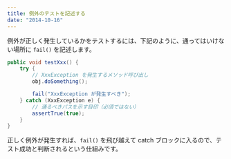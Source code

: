 ```yaml
---
title: 例外のテストを記述する
date: "2014-10-16"
---
```


例外が正しく発生しているかをテストするには、下記のように、通ってはいけない場所に `fail()` を記述します。

```java
public void testXxx() {
    try {
        // XxxException を発生するメソッド呼び出し
        obj.doSomething();

        fail("XxxException が発生すべき");
    } catch (XxxException e) {
        // 通るべきパスを示す目印（必須ではない）
        assertTrue(true);
    }
}
```

正しく例外が発生すれば、`fail()` を飛び越えて catch ブロックに入るので、テスト成功と判断されるという仕組みです。

